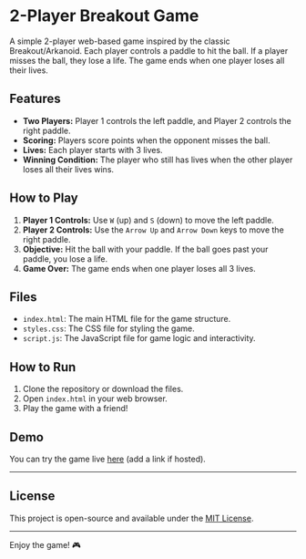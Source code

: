 # 2-Player Breakout Game

A simple 2-player web-based game inspired by the classic Breakout/Arkanoid. Each player controls a paddle to hit the ball. If a player misses the ball, they lose a life. The game ends when one player loses all their lives.

## Features
- **Two Players:** Player 1 controls the left paddle, and Player 2 controls the right paddle.
- **Scoring:** Players score points when the opponent misses the ball.
- **Lives:** Each player starts with 3 lives.
- **Winning Condition:** The player who still has lives when the other player loses all their lives wins.

## How to Play
1. **Player 1 Controls:** Use `W` (up) and `S` (down) to move the left paddle.
2. **Player 2 Controls:** Use the `Arrow Up` and `Arrow Down` keys to move the right paddle.
3. **Objective:** Hit the ball with your paddle. If the ball goes past your paddle, you lose a life.
4. **Game Over:** The game ends when one player loses all 3 lives.

## Files
- `index.html`: The main HTML file for the game structure.
- `styles.css`: The CSS file for styling the game.
- `script.js`: The JavaScript file for game logic and interactivity.

## How to Run
1. Clone the repository or download the files.
2. Open `index.html` in your web browser.
3. Play the game with a friend!

## Demo
You can try the game live [here](#) (add a link if hosted).

---

## License
This project is open-source and available under the [MIT License](LICENSE).

---

Enjoy the game! 🎮
